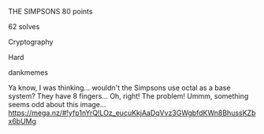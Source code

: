 THE SIMPSONS
80 points

62 solves

Cryptography

Hard

dankmemes

Ya know, I was thinking... wouldn't the Simpsons use octal as a base system? They have 8 fingers...
 Oh, right! The problem! Ummm, something seems odd about this image...
  https://mega.nz/#!yfp1nYrQ!LOz_eucuKkjAaDqVvz3GWgbfdKWn8BhussKZbx6bUMg
